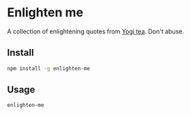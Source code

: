 # Enlighten me

A collection of enlightening quotes from [Yogi tea](https://www.yogiproducts.com/inspirations/). Don't abuse.

## Install

```bash
npm install -g enlighten-me
```

## Usage

```bash
enlighten-me
```

